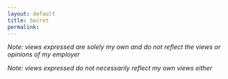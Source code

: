 ```yaml
---
layout: default
title: Secret
permalink:
---
```


<!-- <script type="text/javascript">
  window.location.href = "/home";
</script> -->

<p><em>Note: views expressed are solely my own and do not reflect the views or opinions of my employer</em></p>
<p><em>Note: views expressed do not necessarily reflect my own views either</em></p>


<!-- <div style="height: 60px; width: 100%;"></div>
<div id="sticky-footer" style="position: fixed; bottom: 0; left: 0; width: 100%; background-color: rgba(245, 245, 245, 0.95); box-shadow: 0 -2px 10px rgba(0, 0, 0, 0.1); z-index: 1000; padding: 15px 0; text-align: center;">
  <p style="margin: 0;">Your important message that stays at the bottom of the page while scrolling.</p>
  <span style="position: absolute; top: 10px; right: 10px; cursor: pointer; font-size: 18px; color: #666;" onclick="document.getElementById('sticky-footer').style.display='none';">×</span>
</div> -->
